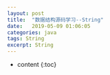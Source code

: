 ```yaml
---
layout: post
title:  "数据结构源码学习--String"
date:   2019-05-09 01:06:05
categories: java
tags: String
excerpt: String
---
```




* content
{:toc}


